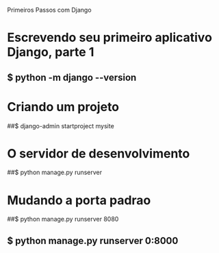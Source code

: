 
Primeiros Passos com Django

# Escrevendo seu primeiro aplicativo Django, parte 1

## $ python -m django --version


# Criando um projeto
##$ django-admin startproject mysite

# O servidor de desenvolvimento
##$ python manage.py runserver

# Mudando a porta padrao
##$ python manage.py runserver 8080

## $ python manage.py runserver 0:8000



